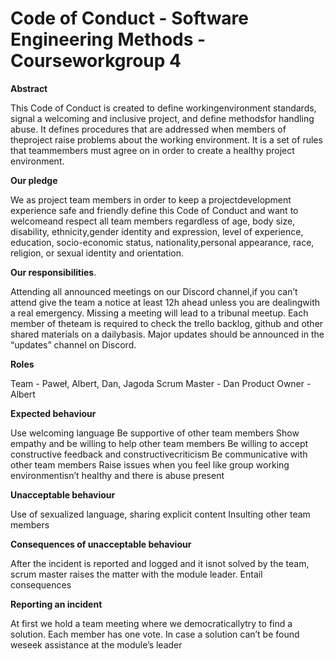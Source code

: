 # Code of Conduct - Software Engineering Methods - Courseworkgroup 4

**Abstract**

This Code of Conduct is created to define workingenvironment standards, signal a
welcoming and inclusive project, and define methodsfor handling abuse. It defines
procedures that are addressed when members of theproject raise problems about the
working environment. It is a set of rules that teammembers must agree on in order to create
a healthy project environment.

**Our pledge**

We as project team members in order to keep a projectdevelopment experience safe and
friendly define this Code of Conduct and want to welcomeand respect all team members
regardless of age, body size, disability, ethnicity,gender identity and expression, level of
experience, education, socio-economic status, nationality,personal appearance, race,
religion, or sexual identity and orientation.

**Our responsibilities**.

Attending all announced meetings on our Discord channel,if you can’t attend give the team
a notice at least 12h ahead unless you are dealingwith a real emergency. Missing a meeting
will lead to a tribunal meetup. Each member of theteam is required to check the trello
backlog, github and other shared materials on a dailybasis. Major updates should be
announced in the “updates” channel on Discord.

**Roles**

Team - Paweł, Albert, Dan, Jagoda
Scrum Master - Dan
Product Owner - Albert

**Expected behaviour**

Use welcoming language
Be supportive of other team members
Show empathy and be willing to help other team members
Be willing to accept constructive feedback and constructivecriticism
Be communicative with other team members
Raise issues when you feel like group working environmentisn’t healthy and there is abuse
present

**Unacceptable behaviour**

Use of sexualized language, sharing explicit content
Insulting other team members

**Consequences of unacceptable behaviour**

After the incident is reported and logged and it isnot solved by the team, scrum master
raises the matter with the module leader. Entail consequences

**Reporting an incident**

At first we hold a team meeting where we democraticallytry to find a solution. Each member
has one vote. In case a solution can’t be found weseek assistance at the module’s leader
